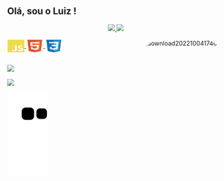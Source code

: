 ## Olá, sou o Luiz !

<div align="center" flex-direction=row>
  
  <a href="https://github.com/zluizotavio">
    
  <img height="170em"  src="https://github-readme-stats.vercel.app/api?username=zluizotavio&show_icons=false&theme=dracula&include_all_commits=true&count_private=true"/>
    
  <img height="170em"  src="https://github-readme-stats.vercel.app/api/top-langs/?username=zluizotavio&layout=compact&langs_count=7&theme=dracula" />
     
</div>
  
<div style="display: inline_block"><br>
  <img align="center" alt="Rafa-Js" height="30" width="40" src="https://raw.githubusercontent.com/devicons/devicon/master/icons/javascript/javascript-plain.svg">
  <img align="center" alt="Rafa-HTML" height="30" width="40" src="https://raw.githubusercontent.com/devicons/devicon/master/icons/html5/html5-original.svg">
  <img align="center" alt="Rafa-CSS" height="30" width="40" src="https://raw.githubusercontent.com/devicons/devicon/master/icons/css3/css3-original.svg">
  <img align="right" alt="download20221004174658" height="150" style="border-radius:50px;" src="https://i.ibb.co/QHkd91L/download20221004174658.png" "border:0" >
</div>
  
  ##
 
<div> 
  <a href="https://instagram.com/luizotavio_rdg_" target="_blank"><img src="https://img.shields.io/badge/-Instagram-%23E4405F?style=for-the-badge&logo=instagram&logoColor=white" target="_blank"></a>
  
<!-- <a href="https://discord.gg/sem" target="_blank"><img src="https://img.shields.io/badge/Discord-7289DA?style=for-the-badge&logo=discord&logoColor=white" target="_blank"></a> -->

  <a href = "mailto:luizotaviofrdg@gmail.com"><img src="https://img.shields.io/badge/-Gmail-%23333?style=for-the-badge&logo=gmail&logoColor=white" target="_blank"></a>
  
  <!-- <a href="https://www.linkedin.com/in/sem" target="_blank"><img src="https://img.shields.io/badge/-LinkedIn-%230077B5?style=for-the-badge&logo=linkedin&logoColor=white" target="_blank"></a> 
 --->
 
  ![Snake animation](https://github.com/rafaballerini/rafaballerini/blob/output/github-contribution-grid-snake.svg)
 
</div>

